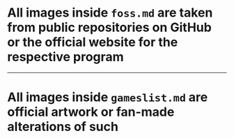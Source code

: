 # All images inside <code>foss.md</code> are taken from **public** repositories on GitHub or the official website for the respective program

---
# All images inside <code>gameslist.md</code> are official artwork or fan-made alterations of such
